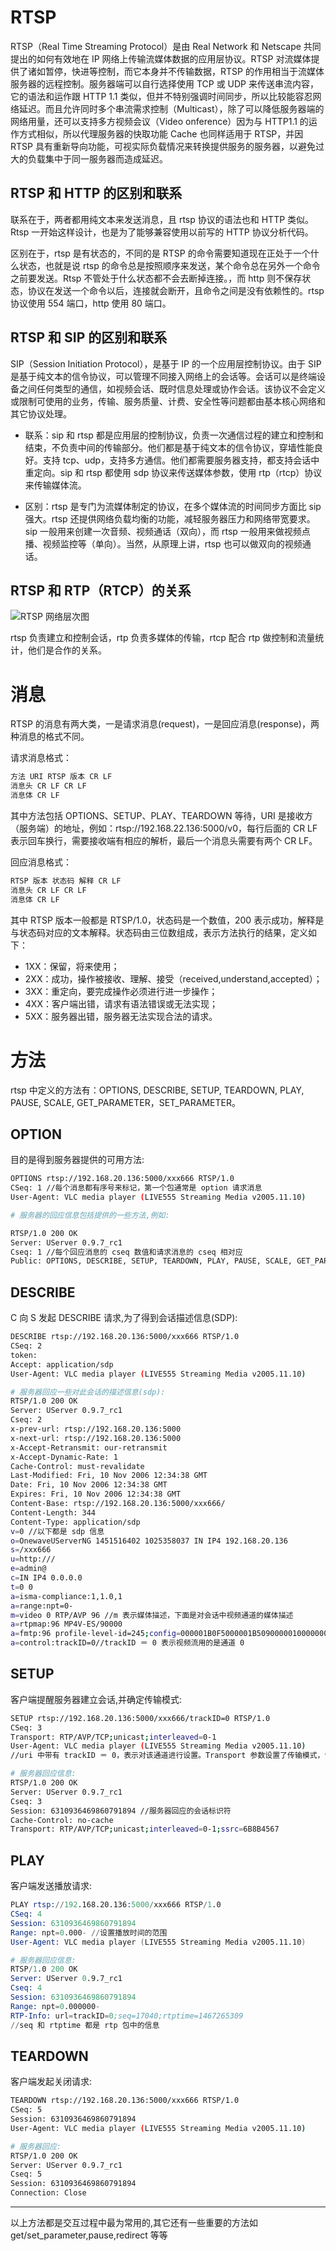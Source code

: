 # RTSP

RTSP（Real Time Streaming Protocol）是由 Real Network 和 Netscape 共同提出的如何有效地在 IP 网络上传输流媒体数据的应用层协议。RTSP 对流媒体提供了诸如暂停，快进等控制，而它本身并不传输数据，RTSP 的作用相当于流媒体服务器的远程控制。服务器端可以自行选择使用 TCP 或 UDP 来传送串流内容，它的语法和运作跟 HTTP 1.1 类似，但并不特别强调时间同步，所以比较能容忍网络延迟。而且允许同时多个串流需求控制（Multicast），除了可以降低服务器端的网络用量，还可以支持多方视频会议（Video onference）因为与 HTTP1.1 的运作方式相似，所以代理服务器的快取功能 Cache 也同样适用于 RTSP，并因 RTSP 具有重新导向功能，可视实际负载情况来转换提供服务的服务器，以避免过大的负载集中于同一服务器而造成延迟。

## RTSP 和 HTTP 的区别和联系

联系在于，两者都用纯文本来发送消息，且 rtsp 协议的语法也和 HTTP 类似。Rtsp 一开始这样设计，也是为了能够兼容使用以前写的 HTTP 协议分析代码。

区别在于，rtsp 是有状态的，不同的是 RTSP 的命令需要知道现在正处于一个什么状态，也就是说 rtsp 的命令总是按照顺序来发送，某个命令总在另外一个命令之前要发送。Rtsp 不管处于什么状态都不会去断掉连接。，而 http 则不保存状态，协议在发送一个命令以后，连接就会断开，且命令之间是没有依赖性的。rtsp 协议使用 554 端口，http 使用 80 端口。

## RTSP 和 SIP 的区别和联系

SIP（Session Initiation Protocol），是基于 IP 的一个应用层控制协议。由于 SIP 是基于纯文本的信令协议，可以管理不同接入网络上的会话等。会话可以是终端设备之间任何类型的通信，如视频会话、既时信息处理或协作会话。该协议不会定义或限制可使用的业务，传输、服务质量、计费、安全性等问题都由基本核心网络和其它协议处理。

- 联系：sip 和 rtsp 都是应用层的控制协议，负责一次通信过程的建立和控制和结束，不负责中间的传输部分。他们都是基于纯文本的信令协议，穿墙性能良好。支持 tcp、udp，支持多方通信。他们都需要服务器支持，都支持会话中重定向。sip 和 rtsp 都使用 sdp 协议来传送媒体参数，使用 rtp（rtcp）协议来传输媒体流。

- 区别：rtsp 是专门为流媒体制定的协议，在多个媒体流的时间同步方面比 sip 强大。rtsp 还提供网络负载均衡的功能，减轻服务器压力和网络带宽要求。sip 一般用来创建一次音频、视频通话（双向），而 rtsp 一般用来做视频点播、视频监控等（单向）。当然，从原理上讲，rtsp 也可以做双向的视频通话。

## RTSP 和 RTP（RTCP）的关系

![RTSP 网络层次图](https://s2.ax1x.com/2020/02/10/151agH.png)

rtsp 负责建立和控制会话，rtp 负责多媒体的传输，rtcp 配合 rtp 做控制和流量统计，他们是合作的关系。

# 消息

RTSP 的消息有两大类，一是请求消息(request)，一是回应消息(response)，两种消息的格式不同。

请求消息格式：

```s
方法 URI RTSP 版本 CR LF
消息头 CR LF CR LF
消息体 CR LF
```

其中方法包括 OPTIONS、SETUP、PLAY、TEARDOWN 等待，URI 是接收方（服务端）的地址，例如：rtsp://192.168.22.136:5000/v0，每行后面的 CR LF 表示回车换行，需要接收端有相应的解析，最后一个消息头需要有两个 CR LF。

回应消息格式：

```s
RTSP 版本 状态码 解释 CR LF
消息头 CR LF CR LF
消息体 CR LF
```

其中 RTSP 版本一般都是 RTSP/1.0，状态码是一个数值，200 表示成功，解释是与状态码对应的文本解释。状态码由三位数组成，表示方法执行的结果，定义如下：

- 1XX：保留，将来使用；
- 2XX：成功，操作被接收、理解、接受（received,understand,accepted）；
- 3XX：重定向，要完成操作必须进行进一步操作；
- 4XX：客户端出错，请求有语法错误或无法实现；
- 5XX：服务器出错，服务器无法实现合法的请求。

# 方法

rtsp 中定义的方法有：OPTIONS, DESCRIBE, SETUP, TEARDOWN, PLAY, PAUSE, SCALE, GET_PARAMETER，SET_PARAMETER。

## OPTION

目的是得到服务器提供的可用方法:

```sh
OPTIONS rtsp://192.168.20.136:5000/xxx666 RTSP/1.0
CSeq: 1 //每个消息都有序号来标记，第一个包通常是 option 请求消息
User-Agent: VLC media player (LIVE555 Streaming Media v2005.11.10)

# 服务器的回应信息包括提供的一些方法,例如:

RTSP/1.0 200 OK
Server: UServer 0.9.7_rc1
Cseq: 1 //每个回应消息的 cseq 数值和请求消息的 cseq 相对应
Public: OPTIONS, DESCRIBE, SETUP, TEARDOWN, PLAY, PAUSE, SCALE, GET_PARAMETER //服务器提供的可用的方法
```

## DESCRIBE

C 向 S 发起 DESCRIBE 请求,为了得到会话描述信息(SDP):

```sh
DESCRIBE rtsp://192.168.20.136:5000/xxx666 RTSP/1.0
CSeq: 2
token:
Accept: application/sdp
User-Agent: VLC media player (LIVE555 Streaming Media v2005.11.10)

# 服务器回应一些对此会话的描述信息(sdp):
RTSP/1.0 200 OK
Server: UServer 0.9.7_rc1
Cseq: 2
x-prev-url: rtsp://192.168.20.136:5000
x-next-url: rtsp://192.168.20.136:5000
x-Accept-Retransmit: our-retransmit
x-Accept-Dynamic-Rate: 1
Cache-Control: must-revalidate
Last-Modified: Fri, 10 Nov 2006 12:34:38 GMT
Date: Fri, 10 Nov 2006 12:34:38 GMT
Expires: Fri, 10 Nov 2006 12:34:38 GMT
Content-Base: rtsp://192.168.20.136:5000/xxx666/
Content-Length: 344
Content-Type: application/sdp
v=0 //以下都是 sdp 信息
o=OnewaveUServerNG 1451516402 1025358037 IN IP4 192.168.20.136
s=/xxx666
u=http:///
e=admin@
c=IN IP4 0.0.0.0
t=0 0
a=isma-compliance:1,1.0,1
a=range:npt=0-
m=video 0 RTP/AVP 96 //m 表示媒体描述，下面是对会话中视频通道的媒体描述
a=rtpmap:96 MP4V-ES/90000
a=fmtp:96 profile-level-id=245;config=000001B0F5000001B509000001000000012000C888B0E0E0FA62D089028307
a=control:trackID=0//trackID ＝ 0 表示视频流用的是通道 0
```

## SETUP

客户端提醒服务器建立会话,并确定传输模式:

```sh
SETUP rtsp://192.168.20.136:5000/xxx666/trackID=0 RTSP/1.0
CSeq: 3
Transport: RTP/AVP/TCP;unicast;interleaved=0-1
User-Agent: VLC media player (LIVE555 Streaming Media v2005.11.10)
//uri 中带有 trackID ＝ 0，表示对该通道进行设置。Transport 参数设置了传输模式，包的结构。接下来的数据包头部第二个字节位置就是 interleaved，它的值是每个通道都不同的，trackID ＝ 0 的 interleaved 值有两个 0或1，0 表示 rtp 包，1 表示 rtcp 包，接受端根据 interleaved 的值来区别是哪种数据包。

# 服务器回应信息:
RTSP/1.0 200 OK
Server: UServer 0.9.7_rc1
Cseq: 3
Session: 6310936469860791894 //服务器回应的会话标识符
Cache-Control: no-cache
Transport: RTP/AVP/TCP;unicast;interleaved=0-1;ssrc=6B8B4567
```

## PLAY

客户端发送播放请求:

```s
PLAY rtsp://192.168.20.136:5000/xxx666 RTSP/1.0
CSeq: 4
Session: 6310936469860791894
Range: npt=0.000- //设置播放时间的范围
User-Agent: VLC media player (LIVE555 Streaming Media v2005.11.10)

# 服务器回应信息:
RTSP/1.0 200 OK
Server: UServer 0.9.7_rc1
Cseq: 4
Session: 6310936469860791894
Range: npt=0.000000-
RTP-Info: url=trackID=0;seq=17040;rtptime=1467265309
//seq 和 rtptime 都是 rtp 包中的信息
```

## TEARDOWN

客户端发起关闭请求:

```sh
TEARDOWN rtsp://192.168.20.136:5000/xxx666 RTSP/1.0
CSeq: 5
Session: 6310936469860791894
User-Agent: VLC media player (LIVE555 Streaming Media v2005.11.10)

# 服务器回应:
RTSP/1.0 200 OK
Server: UServer 0.9.7_rc1
Cseq: 5
Session: 6310936469860791894
Connection: Close
```

---

以上方法都是交互过程中最为常用的,其它还有一些重要的方法如 get/set_parameter,pause,redirect 等等
